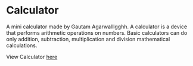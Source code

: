 # Calculator
A mini calculator made by Gautam Agarwalllgghh.
A calculator is a device that performs arithmetic operations on numbers. Basic calculators can do only addition, subtraction, multiplication and division mathematical calculations.

View Calculator [here](https://firstproject-calculator.netlify.app/)
